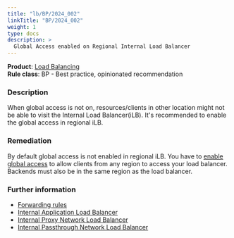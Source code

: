 ```yaml
---
title: "lb/BP/2024_002"
linkTitle: "BP/2024_002"
weight: 1
type: docs
description: >
  Global Access enabled on Regional Internal Load Balancer
---
```


**Product**: [Load Balancing](https://cloud.google.com/load-balancing)\
**Rule class**: BP - Best practice, opinionated recommendation

### Description

When global access is not on, resources/clients in other location might not be able to visit the Internal Load Balancer(iLB).
It's recommended to enable the global access in regional iLB.

### Remediation

By default global access is not enabled in regional iLB. You have to [enable global access](https://cloud.google.com/load-balancing/docs/l7-internal/setting-up-l7-internal#global-access) to allow clients from any region to access your load balancer. Backends must also be in the same region as the load balancer.

### Further information

- [Forwarding rules](https://cloud.google.com/load-balancing/docs/forwarding-rule-concepts)
- [Internal Application Load Balancer](https://cloud.google.com/load-balancing/docs/l7-internal)
- [Internal Proxy Network Load Balancer](https://cloud.google.com/load-balancing/docs/tcp/internal-proxy)
- [Internal Passthrough Network Load Balancer](https://cloud.google.com/load-balancing/docs/internal)
